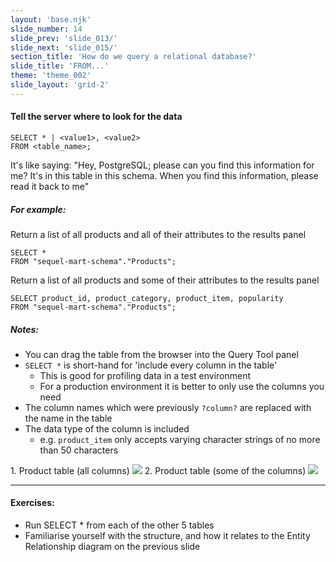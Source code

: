 ```yaml
---
layout: 'base.njk'
slide_number: 14
slide_prev: 'slide_013/'
slide_next: 'slide_015/'
section_title: 'How do we query a relational database?'
slide_title: 'FROM...'
theme: 'theme_002'
slide_layout: 'grid-2'
---
```


<section class="slide__text">

#### Tell the server where to look for the data

```
SELECT * | <value1>, <value2>
FROM <table_name>;
```

It's like saying: <span> "Hey, PostgreSQL; please can you find this information for me?  It's in this table in this schema.  When you find this information, please read it back to me" </span>

##### For example:
Return a list of all products and all of their attributes to the results panel
```
SELECT *
FROM "sequel-mart-schema"."Products";
```
Return a list of all products and some of their attributes to the results panel
```
SELECT product_id, product_category, product_item, popularity
FROM "sequel-mart-schema"."Products";
```

##### Notes:
- You can drag the table from the browser into the Query Tool panel
- `SELECT *` is short-hand for 'include every column in the table'
  - This is good for profiling data in a test environment
  - For a production environment it is better to only use the columns you need
- The column names which were previously `?column?` are replaced with the name in the table
- The data type of the column is included
  - e.g. `product_item` only accepts varying character strings of no more than 50 characters

</section>


<section class="slide__images">
    <caption>1. Product table (all columns)</caption>
    <img src="{{ '../../images/002_FROM_Products_All.png' | url }}" />
    <caption>2. Product table (some of the columns)</caption>
    <img src="{{ '../../images/002_FROM_Products_Some.png' | url }}" />

</section>


<section class="slide__exercises">

---

  #### Exercises:
- Run SELECT * from each of the other 5 tables
- Familiarise yourself with the structure, and how it relates to the Entity Relationship diagram on the previous slide

</section>